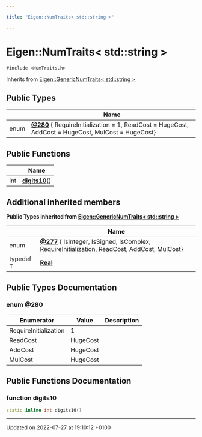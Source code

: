 ```yaml
---

title: "Eigen::NumTraits< std::string >"

---
```


# Eigen::NumTraits< std::string >






`#include <NumTraits.h>`

Inherits from [Eigen::GenericNumTraits< std::string >](http://example.org/classes/structeigen_1_1genericnumtraits/)

## Public Types

|                | Name           |
| -------------- | -------------- |
| enum| **[@280](http://example.org/classes/structeigen_1_1numtraits_3_01std_1_1string_01_4/#enum-@280)** { RequireInitialization = 1, ReadCost = HugeCost, AddCost = HugeCost, MulCost = HugeCost} |

## Public Functions

|                | Name           |
| -------------- | -------------- |
| int | **[digits10](http://example.org/classes/structeigen_1_1numtraits_3_01std_1_1string_01_4/#function-digits10)**() |

## Additional inherited members

**Public Types inherited from [Eigen::GenericNumTraits< std::string >](http://example.org/classes/structeigen_1_1genericnumtraits/)**

|                | Name           |
| -------------- | -------------- |
| enum| **[@277](http://example.org/classes/structeigen_1_1genericnumtraits/#enum-@277)** { IsInteger, IsSigned, IsComplex, RequireInitialization, ReadCost, AddCost, MulCost} |
| typedef T | **[Real](http://example.org/classes/structeigen_1_1genericnumtraits/#typedef-real)**  |


## Public Types Documentation

### enum @280

| Enumerator | Value | Description |
| ---------- | ----- | ----------- |
| RequireInitialization | 1|   |
| ReadCost | HugeCost|   |
| AddCost | HugeCost|   |
| MulCost | HugeCost|   |




## Public Functions Documentation

### function digits10

```cpp
static inline int digits10()
```


-------------------------------

Updated on 2022-07-27 at 19:10:12 +0100